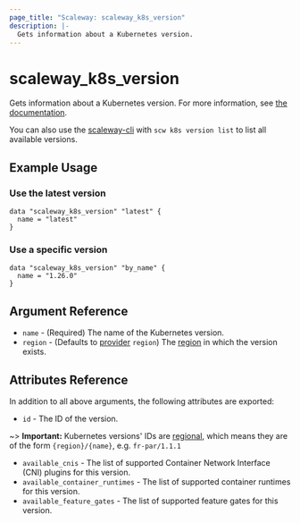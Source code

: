 ```yaml
---
page_title: "Scaleway: scaleway_k8s_version"
description: |-
  Gets information about a Kubernetes version.
---
```


# scaleway_k8s_version

Gets information about a Kubernetes version.
For more information, see [the documentation](https://developers.scaleway.com/en/products/k8s/api).

You can also use the [scaleway-cli](https://github.com/scaleway/scaleway-cli) with `scw k8s version list` to list all available versions.

## Example Usage

### Use the latest version

```hcl
data "scaleway_k8s_version" "latest" {
  name = "latest"
}
```

### Use a specific version

```hcl
data "scaleway_k8s_version" "by_name" {
  name = "1.26.0"
}
```

## Argument Reference

- `name` - (Required) The name of the Kubernetes version.
- `region` - (Defaults to [provider](../index.md) `region`) The [region](../guides/regions_and_zones.md#regions) in which the version exists.

## Attributes Reference

In addition to all above arguments, the following attributes are exported:

- `id` - The ID of the version.

~> **Important:** Kubernetes versions' IDs are [regional](../guides/regions_and_zones.md#resource-ids), which means they are of the form `{region}/{name}`, e.g. `fr-par/1.1.1`

- `available_cnis` - The list of supported Container Network Interface (CNI) plugins for this version.
- `available_container_runtimes` - The list of supported container runtimes for this version.
- `available_feature_gates` - The list of supported feature gates for this version.